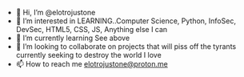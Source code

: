 - 👋 Hi, I’m @elotrojustone
- 👀 I’m interested in LEARNING..Computer Science, Python, InfoSec, DevSec, HTML5, CSS, JS, Anything else I can
- 🌱 I’m currently learning See above
- 💞️ I’m looking to collaborate on projects that will piss off the tyrants currently seeking to destroy the world I love
- 📫 How to reach me elotrojustone@proton.me

<!---
elotrojustone/elotrojustone is a ✨ special ✨ repository because its `README.md` (this file) appears on your GitHub profile.
You can click the Preview link to take a look at your changes.
--->
